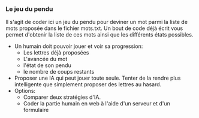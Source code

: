 ### Le jeu du pendu
Il s'agit de coder ici un jeu du pendu pour deviner un mot parmi la liste de mots proposée dans le fichier mots.txt. Un bout de code déjà écrit vous permet d'obtenir la liste de ces mots ainsi que les différents états possibles.
  * Un humain doit pouvoir jouer et voir sa progression:
    * Les lettres déjà proposées
    * L'avancée du mot
    * l'état de son pendu
    * le nombre de coups restants
  * Proposer une IA qui peut jouer toute seule. Tenter de la rendre plus intelligente que simplement proposer des lettres au hasard.
  * Options:
    * Comparer deux stratégies d'IA.
    * Coder la partie humain en web à l'aide d'un serveur et d'un formulaire